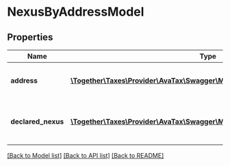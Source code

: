 # NexusByAddressModel

## Properties
Name | Type | Description | Notes
------------ | ------------- | ------------- | -------------
**address** | [**\Together\Taxes\Provider\AvaTax\Swagger\Model\DeclareNexusByAddressModel**](DeclareNexusByAddressModel.md) | The address that was provided by the user in the call to &#x60;DeclareNexusByAddress&#x60; | [optional] 
**declared_nexus** | [**\Together\Taxes\Provider\AvaTax\Swagger\Model\NexusModel[]**](NexusModel.md) | List of all nexus objects that were affected by declaring nexus at the address specified  by &#x60;address&#x60;. | [optional] 

[[Back to Model list]](../README.md#documentation-for-models) [[Back to API list]](../README.md#documentation-for-api-endpoints) [[Back to README]](../README.md)



